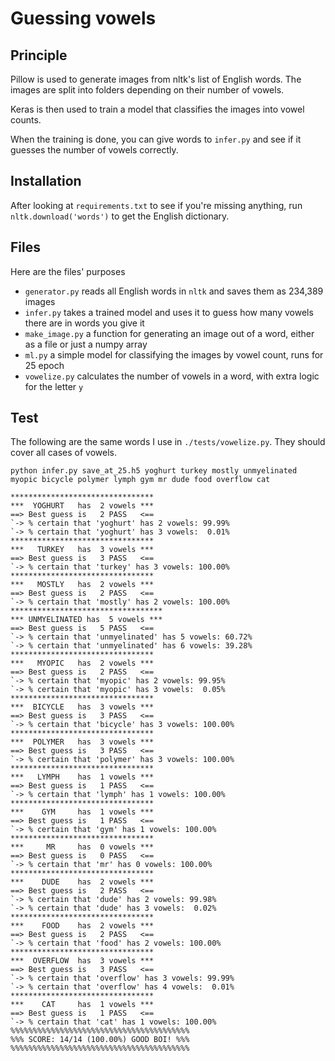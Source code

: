 # Guessing vowels

## Principle

Pillow is used to generate images from nltk's list of English words. The images are split into folders depending on their number of vowels.

Keras is then used to train a model that classifies the images into vowel counts.

When the training is done, you can give words to `infer.py` and see if it guesses the number of vowels correctly.

## Installation

After looking at `requirements.txt` to see if you're missing anything, run `nltk.download('words')` to get the English dictionary.

## Files

Here are the files' purposes

  * `generator.py` reads all English words in `nltk` and saves them as 234,389 images
  * `infer.py` takes a trained model and uses it to guess how many vowels there are in words you give it
  * `make_image.py` a function for generating an image out of a word, either as a file or just a numpy array
  * `ml.py` a simple model for classifying the images by vowel count, runs for 25 epoch
  * `vowelize.py` calculates the number of vowels in a word, with extra logic for the letter `y`

## Test

The following are the same words I use in `./tests/vowelize.py`. They should cover all cases of vowels.

```console
python infer.py save_at_25.h5 yoghurt turkey mostly unmyelinated myopic bicycle polymer lymph gym mr dude food overflow cat
```

```console
********************************
***  YOGHURT   has  2 vowels ***
==> Best guess is   2 PASS   <==
`-> % certain that 'yoghurt' has 2 vowels: 99.99%
`-> % certain that 'yoghurt' has 3 vowels:  0.01%
********************************
***   TURKEY   has  3 vowels ***
==> Best guess is   3 PASS   <==
`-> % certain that 'turkey' has 3 vowels: 100.00%
********************************
***   MOSTLY   has  2 vowels ***
==> Best guess is   2 PASS   <==
`-> % certain that 'mostly' has 2 vowels: 100.00%
**********************************
*** UNMYELINATED has  5 vowels ***
==> Best guess is   5 PASS   <==
`-> % certain that 'unmyelinated' has 5 vowels: 60.72%
`-> % certain that 'unmyelinated' has 6 vowels: 39.28%
********************************
***   MYOPIC   has  2 vowels ***
==> Best guess is   2 PASS   <==
`-> % certain that 'myopic' has 2 vowels: 99.95%
`-> % certain that 'myopic' has 3 vowels:  0.05%
********************************
***  BICYCLE   has  3 vowels ***
==> Best guess is   3 PASS   <==
`-> % certain that 'bicycle' has 3 vowels: 100.00%
********************************
***  POLYMER   has  3 vowels ***
==> Best guess is   3 PASS   <==
`-> % certain that 'polymer' has 3 vowels: 100.00%
********************************
***   LYMPH    has  1 vowels ***
==> Best guess is   1 PASS   <==
`-> % certain that 'lymph' has 1 vowels: 100.00%
********************************
***    GYM     has  1 vowels ***
==> Best guess is   1 PASS   <==
`-> % certain that 'gym' has 1 vowels: 100.00%
********************************
***     MR     has  0 vowels ***
==> Best guess is   0 PASS   <==
`-> % certain that 'mr' has 0 vowels: 100.00%
********************************
***    DUDE    has  2 vowels ***
==> Best guess is   2 PASS   <==
`-> % certain that 'dude' has 2 vowels: 99.98%
`-> % certain that 'dude' has 3 vowels:  0.02%
********************************
***    FOOD    has  2 vowels ***
==> Best guess is   2 PASS   <==
`-> % certain that 'food' has 2 vowels: 100.00%
********************************
***  OVERFLOW  has  3 vowels ***
==> Best guess is   3 PASS   <==
`-> % certain that 'overflow' has 3 vowels: 99.99%
`-> % certain that 'overflow' has 4 vowels:  0.01%
********************************
***    CAT     has  1 vowels ***
==> Best guess is   1 PASS   <==
`-> % certain that 'cat' has 1 vowels: 100.00%
%%%%%%%%%%%%%%%%%%%%%%%%%%%%%%%%%%%%%%%%
%%% SCORE: 14/14 (100.00%) GOOD BOI! %%%
%%%%%%%%%%%%%%%%%%%%%%%%%%%%%%%%%%%%%%%%
```

